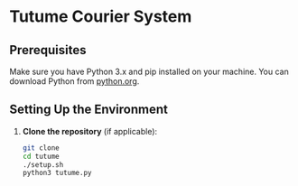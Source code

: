 # Tutume Courier System

## Prerequisites
Make sure you have Python 3.x and pip installed on your machine. You can download Python from [python.org](https://www.python.org/downloads/).

## Setting Up the Environment

1. **Clone the repository** (if applicable):
   ```bash
   git clone
   cd tutume
   ./setup.sh
   python3 tutume.py
   

